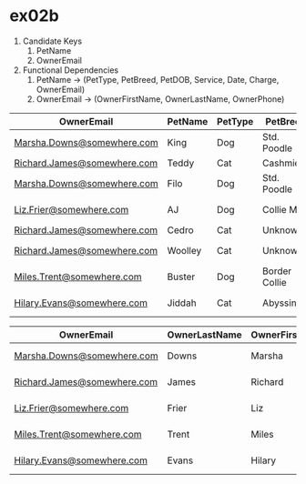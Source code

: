 # ex02b
1. Candidate Keys
    1. PetName
    1. OwnerEmail
1. Functional Dependencies
    1. PetName -> (PetType, PetBreed, PetDOB, Service, Date, Charge, OwnerEmail)
    1. OwnerEmail -> (OwnerFirstName, OwnerLastName, OwnerPhone)
    
OwnerEmail | PetName | PetType | PetBreed | PetDOB | Service | Date | Charge
---------- | ------- | ------- | -------- | ------ | ------- | ---- | ------
Marsha.Downs@somewhere.com | King | Dog | Std. Poodle | 02/27/14 | Ear Infection | 08/17/16 | $65 
Richard.James@somewhere.com | Teddy |Cat | Cashmier | 02/01/13 | Nail Clip | 09/05/16 | $27.5 
Marsha.Downs@somewhere.com | Filo | Dog | Std. Poodle | 07/17/15 | ------- | ----- | ------ 
Liz.Frier@somewhere.com | AJ | Dog | Collie Mix | 05/05/15 | One Year Shots | 05/05/16 | $42.5
Richard.James@somewhere.com | Cedro | Cat | Unknown | 06/06/12 | Nail Clip | 09/05/16 | $27.5
Richard.James@somewhere.com | Woolley | Cat | Unknown | Unknown | Skin Infection | 10/03/16 | $35
Miles.Trent@somewhere.com |Buster | Dog | Border Collie | Laceration Repair | 10/05/16 | $127
Hilary.Evans@somewhere.com | Jiddah | Cat | Abyssinian | 07/01/08 | Booster Shots | 11/04/16 | $111

OwnerEmail | OwnerLastName | OwnerFirstName | OwnerPhone  
---------- | ------------- | -------------- | ---------- 
Marsha.Downs@somewhere.com | Downs | Marsha | 201-823-5467 
Richard.James@somewhere.com | James | Richard | 201-735-9812 
Liz.Frier@somewhere.com | Frier | Liz | 201-823-6578 
Miles.Trent@somewhere.com | Trent | Miles | 201-634-7865 
Hilary.Evans@somewhere.com | Evans | Hilary | 201-634-2345 
